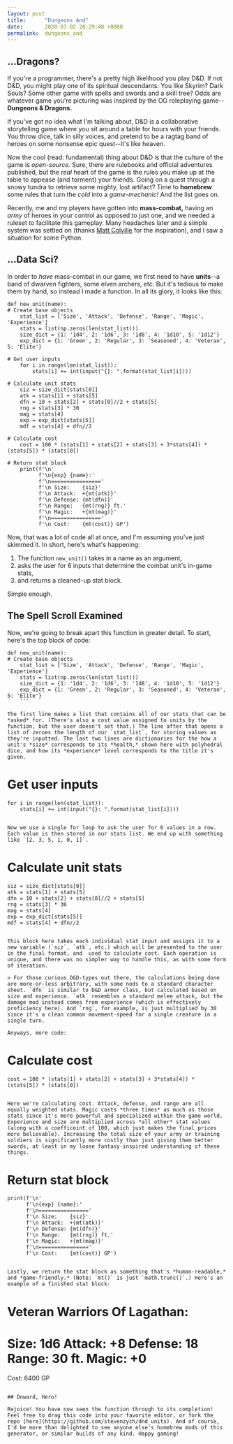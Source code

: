 ```yaml
---
layout: post
title:      "Dungeons And"
date:       2020-07-02 20:29:48 +0000
permalink:  dungeons_and
---
```


## ...Dragons?

If you're a programmer, there's a pretty high likelihood you play D&D. If not D&D, you might play one of its spiritual descendants. You like Skyrim? Dark Souls? Some other game with spells and swords and a skill tree? Odds are whatever game you're picturing was inspired by the OG roleplaying game--**Dungeons & Dragons.**

If you've got no idea what I'm talking about, D&D is a collaborative storytelling game where you sit around a table for hours with your friends. You throw dice, talk in silly voices, and pretend to be a ragtag band of heroes on some nonsense epic quest--it's like heaven.

Now the cool (read: fundamental) thing about D&D is that the culture of the game is *open-source.* Sure, there are rulebooks and official adventures published, but the *real* heart of the game is the rules you make up at the table to appease (and torment) your friends. Going on a quest through a snowy tundra to retrieve some mighty, lost artifact? Time to **homebrew** some rules that turn the *cold* into a *game-mechanic!* And the list goes on.

Recently, me and my players have gotten into **mass-combat,** having an *army* of heroes in your control as opposed to just one, and we needed a ruleset to facilitate this gameplay. Many headaches later and a simple system was settled on (thanks [Matt Colville](https://shop.mcdmproductions.com/products/strongholds-followers-pdf) for the inspiration), and I saw a situation for some Python.

## ...Data Sci?

In order to *have* mass-combat in our game, we first need to have **units**--a band of dwarven fighters, some elven archers, etc. But it's tedious to make them by hand, so instead I made a function. In all its glory, it looks like this:

```
def new_unit(name):
# Create base objects
    stat_list = ['Size', 'Attack', 'Defense', 'Range', 'Magic', 'Experience']
    stats = list(np.zeros(len(stat_list)))
    size_dict = {1: '1d4', 2: '1d6', 3: '1d8', 4: '1d10', 5: '1d12'}
    exp_dict = {1: 'Green', 2: 'Regular', 3: 'Seasoned', 4: 'Veteran', 5: 'Elite'}
    
# Get user inputs
    for i in range(len(stat_list)):
        stats[i] += int(input("{}: ".format(stat_list[i])))
    
# Calculate unit stats
    siz = size_dict[stats[0]]
    atk = stats[1] + stats[5]
    dfn = 10 + stats[2] + stats[0]//2 + stats[5]
    rng = stats[3] * 30
    mag = stats[4]
    exp = exp_dict[stats[5]]
    mdf = stats[4] + dfn//2
    
# Calculate cost
    cost = 100 * (stats[1] + stats[2] + stats[3] + 3*stats[4]) * (stats[5]) * (stats[0])
    
# Return stat block
    print(f'\n'
          f'\n{exp} {name}:'
          f'\n================'
          f'\n Size:    {siz}'
          f'\n Attack:  +{mt(atk)}'
          f'\n Defense: {mt(dfn)}'
          f'\n Range:   {mt(rng)} ft.'
          f'\n Magic:   +{mt(mag)}'
          f'\n================'
          f'\n Cost:    {mt(cost)} GP')
```

Now, that was a lot of code all at once, and I'm assuming you've just skimmed it. In short, here's what's happening:

1. The function `new_unit()` takes in a name as an argument,
2. asks the user for 6 inputs that determine the combat unit's in-game stats,
3. and returns a cleaned-up stat block.

Simple enough.

## The Spell Scroll Examined

Now, we're going to break apart this function in greater detail. To start, here's the top block of code:

```
def new_unit(name):
# Create base objects
    stat_list = ['Size', 'Attack', 'Defense', 'Range', 'Magic', 'Experience']
    stats = list(np.zeros(len(stat_list)))
    size_dict = {1: '1d4', 2: '1d6', 3: '1d8', 4: '1d10', 5: '1d12'}
    exp_dict = {1: 'Green', 2: 'Regular', 3: 'Seasoned', 4: 'Veteran', 5: 'Elite'}
	```
	
The first line makes a list that contains all of our stats that can be *asked* for. (There's also a cost value assigned to units by the function, but the user doesn't set that.) The line after that opens a list of zeroes the length of our `stat_list`, for storing values as they're inputted. The last two lines are dictionaries for the how a unit's *size* corresponds to its *health,* shown here with polyhedral dice, and how its *experience* level corresponds to the title it's given.

```
# Get user inputs
    for i in range(len(stat_list)):
        stats[i] += int(input("{}: ".format(stat_list[i])))
```

Now we use a single for loop to ask the user for 6 values in a row. Each value is then stored in our stats list. We end up with something like `[2, 3, 5, 1, 0, 1]`.

```
# Calculate unit stats
    siz = size_dict[stats[0]]
    atk = stats[1] + stats[5]
    dfn = 10 + stats[2] + stats[0]//2 + stats[5]
    rng = stats[3] * 30
    mag = stats[4]
    exp = exp_dict[stats[5]]
    mdf = stats[4] + dfn//2
```

This block here takes each individual stat input and assigns it to a new variable (`siz`, `atk`, etc.) which will be presented to the user in the final format, and  used to calculate cost. Each operation is unique, and there was no simpler way to handle this, as with some form of iteration.

> For those curious D&D-types out there, the calculations being done are more-or-less arbitrary, with some nods to a standard character sheet. `dfn` is similar to D&D armor class, but calculated based on size and experience. `atk` resembles a standard melee attack, but the damage mod instead comes from experience (which is effectively proficiency here). And `rng`, for example, is just multiplied by 30 since it's a clean common movement-speed for a single creature in a single turn.

Anyways, more code:

```
# Calculate cost
    cost = 100 * (stats[1] + stats[2] + stats[3] + 3*stats[4]) * (stats[5]) * (stats[0])
```

Here we're calculating cost. Attack, defense, and range are all equally weighted stats. Magic costs *three times* as much as those stats since it's more powerful and specialized within the game world. Experience and size are multiplied across *all other* stat values (along with a coefficeint of 100, which just makes the final prices more believable). Increasing the total size of your army or training soldiers is significantly more costly than just giving them better swords, at least in my loose fantasy-inspired understanding of these things.

```
# Return stat block
    print(f'\n'
          f'\n{exp} {name}:'
          f'\n================'
          f'\n Size:    {siz}'
          f'\n Attack:  +{mt(atk)}'
          f'\n Defense: {mt(dfn)}'
          f'\n Range:   {mt(rng)} ft.'
          f'\n Magic:   +{mt(mag)}'
          f'\n================'
          f'\n Cost:    {mt(cost)} GP')
```

Lastly, we return the stat block as something that's *human-readable,* and *game-friendly.* (Note: `mt()` is just `math.trunc()`.) Here's an example of a finished stat block:

```
Veteran Warriors Of Lagathan:
================
 Size:    1d6
 Attack:  +8
 Defense: 18
 Range:   30 ft.
 Magic:   +0
================
 Cost:    6400 GP
```

## Onward, Hero!

Rejoice! You have now seen the function through to its completion! Feel free to drag this code into your favorite editor, or fork the repo [here](https://github.com/stevenzych/dnd_units). And of course, I'd be more than delighted to see anyone else's homebrew mods of this generator, or similar builds of any kind. Happy gaming!
